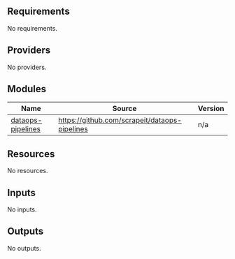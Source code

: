 <!-- BEGIN_TF_DOCS -->
## Requirements

No requirements.

## Providers

No providers.

## Modules

| Name | Source | Version |
|------|--------|---------|
| <a name="module_dataops-pipelines"></a> [dataops-pipelines](#module\_dataops-pipelines) | https://github.com/scrapeit/dataops-pipelines | n/a |

## Resources

No resources.

## Inputs

No inputs.

## Outputs

No outputs.
<!-- END_TF_DOCS -->